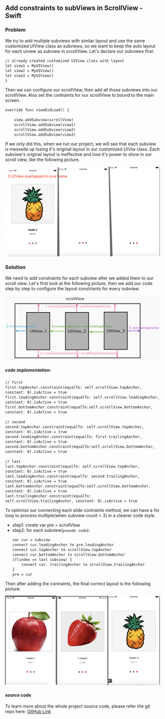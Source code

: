 ## Add constraints to subViews in ScrollView - Swift
### Problem
We try to add multiple subviews with similar layout and use the same customized UIView class as subviews, so we want to keep the auto layout for each uiview as subview in scrollView. Let's declare our subviews first.
```
// already created customized UIView class with layout
let view1 = MyUIView()  
let view2 = MyUIView()  
let view3 = MyUIView()  
}
```
Then we can configure our scrollView, then add all those subviews into our scrollView. Also
set the contraints for our scrollView to bound to the main screen.
```
override func viewDidLoad() {

    view.addSubview(scrollView)
    scrollView.addSubview(view1)
    scrollView.addSubview(view2)
    scrollView.addSubview(view3)
```
If we only did this, when we run our project, we will see that each subview is messede up losing it's original layout in our customized UIViw class. Each subview's original layout is ineffective and lose it's power to show in our scroll view, like the following picture.

![image](../assets/scrollview_error.png ':size=595x343')


### Solution
We need to add constraints for each subview after we added them to our scroll view. Let's first look at the following picture, then we add our code step by step to configure the layout constriants for every subview.

![image](../assets/scrollview.png ':size=987x412')

##### code implementation:
```
// first
first.topAnchor.constraint(equalTo: self.scrollView.topAnchor, constant: 0).isActive = true
first.leadingAnchor.constraint(equalTo: self.scrollView.leadingAnchor, constant: 0).isActive = true
first.bottomAnchor.constraint(equalTo:self.scrollView.bottomAnchor, constant: 0).isActive = true

// second
second.topAnchor.constraint(equalTo: self.scrollView.topAnchor, constant: 0).isActive = true
second.leadingAnchor.constraint(equalTo: first.trailingAnchor, constant: 0).isActive = true
second.bottomAnchor.constraint(equalTo:self.scrollView.bottomAnchor, constant: 0).isActive = true

// last
last.topAnchor.constraint(equalTo: self.scrollView.topAnchor, constant: 0).isActive = true
last.leadingAnchor.constraint(equalTo: second.trailingAnchor, constant: 0).isActive = true
last.bottomAnchor.constraint(equalTo:self.scrollView.bottomAnchor, constant: 0).isActive = true
last.trailingAnchor.constraint(equalTo: self.scrollView.trailingAnchor, constant: 0).isActive = true
```
To optimize our connecting each slide contraints method, we can have a for loop to process multiple(when subview count > 3) in a cleaner code style.
* step1: create var pre = scrollView
* step2: for each subview(`pseudo code`):
    ```
    var cur = subview
    connect cur.leadingAnchor to pre.leadingAnchor
    connect cur.topAnchor to scrollView.topAnchor
    connect cur.bottomAnchor to scrollView.bottomAnchor
    if(index == last subview) {
        connect cur. trailingAnchor to scrollView.trailingAnchor
    }
    pre = cur
    ```
Then after adding the contraints, the final correct layout is the following picture:

![image](../assets/scrollview_correct.png ':size=595x343')

#### source code 
To learn more about the whole project source code, please refer the git repo here: [GitHub Link](https://github.com/jialihan/ScrollView-IOS)